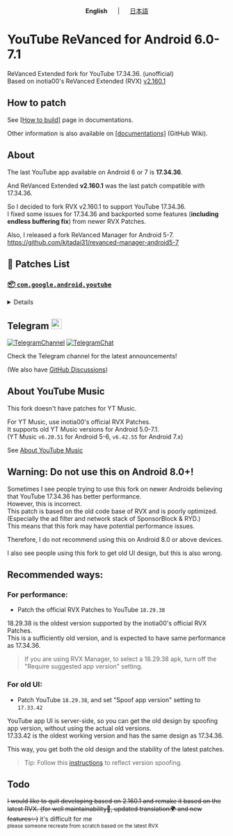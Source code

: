 <p align="center"><b>English</b>&nbsp;&nbsp;&nbsp;&nbsp;&nbsp;&nbsp;|&nbsp;&nbsp;&nbsp;&nbsp;&nbsp;&nbsp;<a href="https://github.com/kitadai31/revanced-patches-android6-7/wiki/README_JP">日本語</a></p>

# YouTube ReVanced for Android 6.0-7.1
ReVanced Extended fork for YouTube 17.34.36. (unofficial)  
Based on inotia00's ReVanced Extended (RVX) [v2.160.1](https://github.com/inotia00/revanced-patches/releases/tag/v2.160.1)

## How to patch
See [[How to build]](https://github.com/kitadai31/revanced-patches-android6-7/wiki/How-to-build) page in documentations.

Other information is also available on [[documentations]](https://github.com/kitadai31/revanced-patches-android6-7/wiki) (GitHub Wiki).

## About
The last YouTube app available on Android 6 or 7 is **17.34.36**.

And ReVanced Extended **v2.160.1** was the last patch compatible with 17.34.36.

So I decided to fork RVX v2.160.1 to support YouTube 17.34.36.  
I fixed some issues for 17.34.36 and backported some features (**including endless buffering fix**) from newer RVX Patches.

Also, I released a fork ReVanced Manager for Android 5-7.  
https://github.com/kitadai31/revanced-manager-android5-7

## 🧩 Patches List

### [📦 `com.google.android.youtube`](https://play.google.com/store/apps/details?id=com.google.android.youtube)
<details>

Target version: 17.34.36

| 💊 Patch | 📜 Description | Default |
|:--------:|:--------------:|:-------:|
| `check-android-version` | If the device is Android 8.0 or higher, show a warning dialog. |  |
| `custom-branding-icon-afn-blue` | Changes the YouTube launcher icon (Afn / Blue). | No |
| `custom-branding-icon-afn-red` | Changes the YouTube launcher icon (Afn / Red). |  |
| `custom-branding-icon-revancify` | Changes the YouTube launcher icon (Revancify). | No |
| `custom-branding-name` | Changes the YouTube launcher name to your choice (defaults to ReVanced Extended). |  |
| `custom-seekbar-color` | Change seekbar color in video player and video thumbnails. Also adds an option to hide seekbar in video thumbnails. |  |
| `custom-video-speed` | Adds more video speed options. |  |
| `default-video-quality` | Adds ability to set default video quality settings. |  |
| `default-video-speed` | Adds ability to set default video speed settings. |  |
| `disable-haptic-feedback` | Disable haptic feedback when swiping. |  |
| `disable-landscape-mode` | Disable landscape mode when entering fullscreen. | No |
| `disable-update-screen` | Disables the "Update your app" screen. |  |
| `enable-external-browser` | Use an external browser to open the url. |  |
| `enable-minimized-playback` | Enables minimized and background playback. |  |
| `enable-old-quality-layout` | Enables the original quality flyout menu. |  |
| `enable-open-links-directly` | Bypass URL redirects (youtube.com/redirect) when opening links in video descriptions. |  |
| `enable-seekbar-tapping` | Enables tap-to-seek on the seekbar of the video player. |  |
| `enable-tablet-miniplayer` | Enables the tablet mini player layout. |  |
| `enable-wide-searchbar` | Replaces the search icon with a wide search bar. This will hide the YouTube logo when active. |  |
| `force-premium-heading` | Forces premium heading on the home screen. | No |
| `header-switch` | Add switch to change header. |  |
| `hide-auto-captions` | Hide captions from being automatically enabled. |  |
| `hide-auto-player-popup-panels` | Hide automatic popup panels (playlist or live chat) on video player. |  |
| `hide-autoplay-button` | Hides the autoplay button in the video player. |  |
| `hide-button-container` | Adds the options to hide action buttons under a video. |  |
| `hide-cast-button` | Hides the cast button in the video player. |  |
| `hide-channel-watermark` | Hides creator's watermarks on videos. |  |
| `hide-comment-component` | Adds options to hide comment component under a video. |  |
| `hide-create-button` | Hides the create button in the navigation bar. |  |
| `hide-crowdfunding-box` | Hides the crowdfunding box between the player and video description. |  |
| `hide-email-address` | Hides the email address in the account switcher. |  |
| `hide-endscreen-cards` | Hides the suggested video cards at the end of a video in fullscreen. |  |
| `hide-endscreen-overlay` | Hide endscreen overlay on swipe controls. |  |
| `hide-filmstrip-overlay` | Hide flimstrip overlay on swipe controls. |  |
| `hide-firsttime-background-notification` | Disable notification when you launch background play for the first time. |  |
| `hide-flyout-panel` | Adds options to hide player settings flyout panel. |  |
| `hide-fullscreen-panels` | Hides video description and comments panel in fullscreen view. |  |
| `hide-general-ads` | Hooks the method which parses the bytes into a ComponentContext to filter components. |  |
| `hide-info-cards` | Hides info-cards in videos. |  |
| `hide-live-chat-button` | Hides the live chat button in the video player. |  |
| `hide-mix-playlists` | Removes mix playlists from home feed and video player. |  |
| `hide-next-prev-button` | Hides the next prev button in the player controller. |  |
| `hide-player-captions-button` | Hides the captions button in the video player. |  |
| `hide-player-overlay-filter` | Remove the dark filter layer from the player's background. |  |
| `hide-shorts-button` | Hides the shorts button in the navigation bar. |  |
| `hide-shorts-component` | Hides other Shorts components. |  |
| `hide-snackbar` | Hides the snackbar action popup. |  |
| `hide-startup-shorts-player` | Disables playing YouTube Shorts when launching YouTube. |  |
| `hide-suggested-actions` | Hide the suggested actions bar inside the player. |  |
| `hide-time-and-seekbar` | Hides progress bar and time counter on videos. |  |
| `hide-tooltip-content` | Hides the tooltip box that appears on first install. |  |
| `hide-video-ads` | Removes ads in the video player. |  |
| `layout-switch` | Tricks the dpi to use some tablet/phone layouts. |  |
| `materialyou` | Enables MaterialYou theme for Android 12+ | No |
| `microg-support` | Allows YouTube ReVanced to run without root and under a different package name with GmsCore. ("GmsCore" is new Vanced MicroG). |  |
| `optimize-resource` | Removes duplicate resources and adds missing translation files from YouTube. |  |
| `overlay-buttons` | Add overlay buttons for ReVanced Extended. |  |
| `patch-options` | Create an options.toml file. |  |
| `remove-player-button-background` | Removes the background from the video player buttons. |  |
| `return-youtube-dislike` | Shows the dislike count of videos using the Return YouTube Dislike API. |  |
| `settings` | Applies mandatory patches to implement ReVanced settings into the application. |  |
| `shorts-seek` | Replace search and menu button in Shorts player with skip/rewind button. |  |
| `sponsorblock` | Integrates SponsorBlock which allows skipping video segments such as sponsored content. |  |
| `spoof-app-version` | Spoof the YouTube client version to enable the new layout or restore old layout. |  |
| `spoof-streaming-data` | Adds options to spoof the streaming data to allow video playback. |  |
| `swipe-controls` | Adds volume and brightness swipe controls. |  |
| `switch-create-notification` | Adds an option to swap create button and notification button. This also removes all ads, including Shorts ads. |  |
| `theme` | Applies a custom theme (default: amoled). |  |
| `translations` | Add Crowdin Translations. |  |
</details>

## Telegram <img height="24px" src="https://user-images.githubusercontent.com/13122796/178032213-faf25ab8-0bc3-4a94-a730-b524c96df124.png" />
[![TelegramChannel](https://img.shields.io/badge/Telegram_news_channel-2CA5E0?style=for-the-badge&logo=Telegram&logoColor=white)](https://t.me/rvx_for_a6_7)
[![TelegramChat](https://img.shields.io/badge/Telegram_chat_group-2CA5E0?style=for-the-badge&logo=Telegram&logoColor=white)](https://t.me/rvx_for_a6_7_chat)

Check the Telegram channel for the latest announcements!

(We also have [GitHub Discussions](https://github.com/kitadai31/revanced-patches-android6-7/discussions))

## About YouTube Music
This fork doesn't have patches for YT Music.

For YT Music, use inotia00's official RVX Patches.  
It supports old YT Music versions for Android 5.0-7.1.  
(YT Music `v6.20.51` for Android 5-6, `v6.42.55` for Android 7.x)

See [About YouTube Music](https://github.com/kitadai31/revanced-patches-android6-7/wiki/About-YouTube-Music)

## Warning: Do not use this on Android 8.0+!

Sometimes I see people trying to use this fork on newer Androids believing that YouTube 17.34.36 has better performance.  
However, this is incorrect.  
This patch is based on the old code base of RVX and is poorly optimized. (Especially the ad filter and network stack of SponsorBlock & RYD.)  
This means that this fork may have potential performance issues.

Therefore, I do not recommend using this on Android 8.0 or above devices.

I also see people using this fork to get old UI design, but this is also wrong.

## Recommended ways:

### For performance:

- Patch the official RVX Patches to YouTube `18.29.38`

18.29.38 is the oldest version supported by the inotia00's official RVX Patches.  
This is a sufficiently old version, and is expected to have same performance as 17.34.36.

> If you are using RVX Manager, to select a 18.29.38 apk, turn off the "Require suggested app version" setting.

### For old UI:

- Patch YouTube `18.29.38`, and set "Spoof app version" setting to `17.33.42`

YouTube app UI is server-side, so you can get the old design by spoofing app version, without using the actual old versions.  
17.33.42 is the oldest working version and has the same design as 17.34.36.

This way, you get both the old design and the stability of the latest patches.

> Tip: Follow this [instructions](https://github.com/kitadai31/revanced-patches-android6-7/wiki/Spoof-app-version-information#-how-to-reflect-version-spoofing-immediately) to reflect version spoofing.

## Todo
~~I would like to quit developing based on 2.160.1 and remake it based on the latest RVX. (for well maintainability🔧, updated translation🌍 and new features✨)~~ it's difficult for me  
<sub>please someone recreate from scratch based on the latest RVX</sub>
